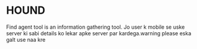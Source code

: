 # HOUND
Find agent tool is an information gathering tool. Jo user k mobile se uske server ki sabi details ko lekar apke server par kardega.warning please eska galt use naa kre
